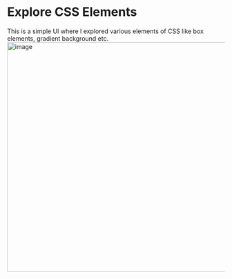 # Explore CSS Elements
This is a simple UI where I explored various elements of CSS like box elements, gradient background etc.
<img width="532" alt="image" src="https://user-images.githubusercontent.com/96336647/184068678-14e223f5-36a2-4cc8-b146-94900e3b0f87.png">
